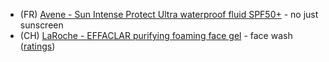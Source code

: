 * (FR) [Avene - Sun Intense Protect Ultra waterproof fluid SPF50+](https://www.avene.co.uk/p/intense-protect-50-3282770141214-b5405ca4) - no just sunscreen
* (CH) [LaRoche - EFFACLAR purifying foaming face gel](https://www.laroche-posay.us/our-products/acne-oily-skin/face-wash/effaclar-gel-facial-wash-for-oily-skin-effaclargelcleanser.html) - face wash ([ratings](https://www.eau-thermale-avene.fr/p/intense-protect-50-3282770141214-14c39aab))